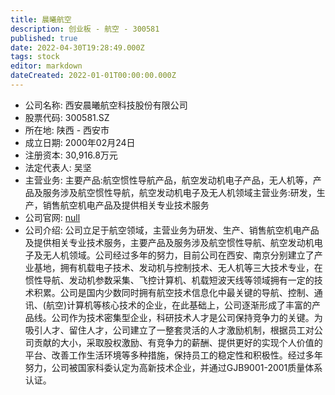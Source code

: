 ```yaml
---
title: 晨曦航空
description: 创业板 - 航空 - 300581
published: true
date: 2022-04-30T19:28:49.000Z
tags: stock
editor: markdown
dateCreated: 2022-01-01T00:00:00.000Z
---
```


- 公司名称: 西安晨曦航空科技股份有限公司
- 股票代码: 300581.SZ
- 所在地: 陕西 - 西安市
- 成立日期: 2000年02月24日
- 注册资本: 30,916.8万元
- 法定代表人: 吴坚
- 主营业务: 主要产品:航空惯性导航产品，航空发动机电子产品，无人机等，产品及服务涉及航空惯性导航，航空发动机电子及无人机领域主营业务:研发，生产，销售航空机电产品及提供相关专业技术服务
- 公司官网: [null](null)
- 公司介绍: 公司立足于航空领域，主营业务为研发、生产、销售航空机电产品及提供相关专业技术服务，主要产品及服务涉及航空惯性导航、航空发动机电子及无人机领域。公司经过多年的努力，目前公司在西安、南京分别建立了产业基地，拥有机载电子技术、发动机与控制技术、无人机等三大技术专业，在惯性导航、发动机参数采集、飞控计算机、机载短波天线等领域拥有一定的技术积累。公司是国内少数同时拥有航空技术信息化中最关键的导航、控制、通讯、(航空)计算机等核心技术的企业，在此基础上，公司逐渐形成了丰富的产品线。公司作为技术密集型企业，科研技术人才是公司保持竞争力的关键。为吸引人才、留住人才，公司建立了一整套灵活的人才激励机制，根据员工对公司贡献的大小，采取股权激励、有竞争力的薪酬、提供更好的实现个人价值的平台、改善工作生活环境等多种措施，保持员工的稳定性和积极性。经过多年努力，公司被国家科委认定为高新技术企业，并通过GJB9001-2001质量体系认证。


